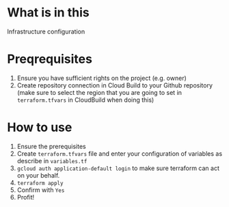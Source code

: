 # What is in this
Infrastructure configuration

# Preqrequisites
1. Ensure you have sufficient rights on the project (e.g. owner)
1. Create repository connection in Cloud Build to your Github repository (make sure to select the region that you are going to set in `terraform.tfvars` in CloudBuild when doing this)

# How to use
1. Ensure the prerequisites
1. Create `terraform.tfvars` file and enter your configuration of variables as describe in `variables.tf`
1. `gcloud auth application-default login` to make sure terraform can act on your behalf.
1. `terraform apply`
1. Confirm with `Yes`
1. Profit!
